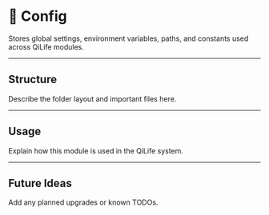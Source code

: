 # 🔧 Config

Stores global settings, environment variables, paths, and constants used across QiLife modules.

---

## Structure

Describe the folder layout and important files here.

---

## Usage

Explain how this module is used in the QiLife system.

---

## Future Ideas

Add any planned upgrades or known TODOs.